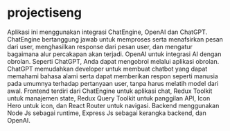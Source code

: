 # projectiseng

Aplikasi ini menggunakan integrasi ChatEngine, OpenAI dan ChatGPT. 
ChatEngine bertanggung jawab untuk memproses serta menafsirkan pesan dari user, menghasilkan response dari pesan user, dan mengatur bagaimana alur percakapan akan terjadi.
OpenAI untuk integrasi AI dengan obrolan. Seperti ChatGPT, Anda dapat mengobrol melalui aplikasi obrolan.
ChatGPT memudahkan developer untuk membuat chatbot yang dapat memahami bahasa alami serta dapat memberikan respon seperti manusia pada umumnya terhadap pertanyaan user, tanpa harus melatih model dari awal.
Frontend terdiri dari ChatEngine untuk aplikasi chat, Redux Toolkit untuk manajemen state, Redux Query Toolkit untuk panggilan API, Icon Hero untuk icon, dan React Router untuk navigasi. Backend menggunakan Node Js sebagai runtime, Express Js sebagai kerangka backend, dan OpenAI.


